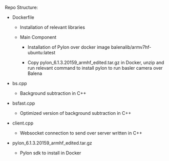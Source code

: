 Repo Structure:

- Dockerfile

   - Installation of relevant libraries
   - Main Component

       - Installation of Pylon over docker image balenalib/armv7hf-ubuntu:latest
   
       - Copy pylon_6.1.3.20159_armhf_edited.tar.gz in Docker, unzip and run relevant command to install pylon to run basler camera over Balena

- bs.cpp
  
    - Background subtraction in C++

- bsfast.cpp
  
    - Optimized version of background subtraction in C++

- client.cpp

    - Websocket connection to send over server written in C++

- pylon_6.1.3.20159_armhf_edited.tar.gz

  - Pylon sdk to install in Docker
